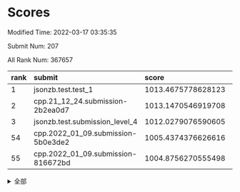 # Scores

Modified Time: 2022-03-17 03:35:35

Submit Num: 207

All Rank Num: 367657

| rank |               submit               |       score        |       sigma        | pk_num |
| :--- | :--------------------------------- | :----------------- | :----------------- | :----- |
| 1    | jsonzb.test.test_1                 | 1013.4675778628123 | 0.8445223107527516 | 7106   |
| 2    | cpp.21_12_24.submission-2b2ea0d7   | 1013.1470546919708 | 0.8320261393677026 | 7104   |
| 3    | jsonzb.test.submission_level_4     | 1012.0279076590605 | 0.7742017852947531 | 7104   |
| 54   | cpp.2022_01_09.submission-5b0e3de2 | 1005.4374376626616 | 0.7225135517370601 | 7106   |
| 55   | cpp.2022_01_09.submission-816672bd | 1004.8756270555498 | 0.7313478946404836 | 7103   |


<details>
<summary>全部</summary>

| rank |                 submit                 |       score        |       sigma        | pk_num |
| :--- | :------------------------------------- | :----------------- | :----------------- | :----- |
| 1    | jsonzb.test.test_1                     | 1013.4675778628123 | 0.8445223107527516 | 7106   |
| 2    | cpp.21_12_24.submission-2b2ea0d7       | 1013.1470546919708 | 0.8320261393677026 | 7104   |
| 3    | jsonzb.test.submission_level_4         | 1012.0279076590605 | 0.7742017852947531 | 7104   |
| 4    | gobigger.level_3.submission_level_3_39 | 1011.5881084325765 | 0.76589812226824   | 7106   |
| 5    | gobigger.level_3.submission_level_3_23 | 1011.5716405303482 | 0.755553916925017  | 7102   |
| 6    | gobigger.level_3.submission_level_3_9  | 1011.4863448617969 | 0.7515640068702854 | 7111   |
| 7    | gobigger.level_3.submission_level_3_47 | 1011.3083226060593 | 0.78516692307247   | 7104   |
| 8    | gobigger.level_3.submission_level_3_5  | 1011.2254561656237 | 0.7533765433004821 | 7109   |
| 9    | gobigger.level_3.submission_level_3_28 | 1011.099861678382  | 0.7702443170025026 | 7107   |
| 10   | gobigger.level_3.submission_level_3_4  | 1011.0682576767547 | 0.7750515743318788 | 7110   |
| 11   | gobigger.level_3.submission_level_3_12 | 1010.9253468617746 | 0.7782666601183643 | 7107   |
| 12   | gobigger.level_3.submission_level_3_3  | 1010.6146348730186 | 0.7762517858024787 | 7104   |
| 13   | gobigger.level_3.submission_level_3_30 | 1010.5868934179115 | 0.7845075331602057 | 7108   |
| 14   | gobigger.level_3.submission_level_3_35 | 1010.5785850042776 | 0.7670551908318352 | 7104   |
| 15   | gobigger.level_3.submission_level_3_2  | 1010.545555196427  | 0.7564469723070288 | 7104   |
| 16   | gobigger.level_3.submission_level_3_18 | 1010.4153264978569 | 0.7693961871163124 | 7106   |
| 17   | gobigger.level_3.submission_level_3_6  | 1010.4046651877915 | 0.7668773541008788 | 7103   |
| 18   | gobigger.level_3.submission_level_3_17 | 1010.4014545122959 | 0.7574204238702167 | 7102   |
| 19   | gobigger.level_3.submission_level_3_13 | 1010.3586329993966 | 0.7421334255538963 | 7101   |
| 20   | gobigger.level_3.submission_level_3_19 | 1010.3565559237811 | 0.7863010370073951 | 7102   |
| 21   | gobigger.level_3.submission_level_3_7  | 1010.3229180915514 | 0.7646823921323926 | 7106   |
| 22   | gobigger.level_3.submission_level_3_10 | 1010.1877770231509 | 0.7708669660451725 | 7105   |
| 23   | gobigger.level_3.submission_level_3_33 | 1010.1836805691107 | 0.779609071052156  | 7103   |
| 24   | gobigger.level_3.submission_level_3_37 | 1010.1660278893221 | 0.7603164663101302 | 7109   |
| 25   | gobigger.level_3.submission_level_3_45 | 1010.1505849248568 | 0.7640423675058983 | 7105   |
| 26   | gobigger.level_3.submission_level_3_31 | 1010.1352432316878 | 0.7541917089436727 | 7104   |
| 27   | gobigger.level_3.submission_level_3_38 | 1010.0994696449208 | 0.7437645079200104 | 7104   |
| 28   | gobigger.level_3.submission_level_3_27 | 1010.0897577076073 | 0.7655555941941831 | 7105   |
| 29   | gobigger.level_3.submission_level_3_34 | 1010.0236307979862 | 0.769637202050132  | 7100   |
| 30   | gobigger.level_3.submission_level_3_42 | 1009.96124048155   | 0.7703401504065216 | 7106   |
| 31   | gobigger.level_3.submission_level_3_26 | 1009.9370596411993 | 0.7511873578401118 | 7103   |
| 32   | gobigger.level_3.submission_level_3_8  | 1009.9205516327949 | 0.7456923985704802 | 7110   |
| 33   | gobigger.level_3.submission_level_3_41 | 1009.8519196589923 | 0.764826165680941  | 7109   |
| 34   | gobigger.level_3.submission_level_3_36 | 1009.8062987571694 | 0.7506732793382073 | 7101   |
| 35   | gobigger.level_3.submission_level_3_24 | 1009.8035291804455 | 0.7352452266126951 | 7106   |
| 36   | gobigger.level_3.submission_level_3_25 | 1009.7379376171268 | 0.7604540323960625 | 7107   |
| 37   | gobigger.level_3.submission_level_3_14 | 1009.7168355428221 | 0.7527577448193553 | 7106   |
| 38   | gobigger.level_3.submission_level_3_21 | 1009.6696533916696 | 0.7583850016266861 | 7105   |
| 39   | gobigger.level_3.submission_level_3_11 | 1009.6190161242134 | 0.7586623645668402 | 7101   |
| 40   | gobigger.level_3.submission_level_3_15 | 1009.6049509860958 | 0.7456491722601335 | 7105   |
| 41   | gobigger.level_3.submission_level_3_1  | 1009.5338240835124 | 0.7589375585769966 | 7106   |
| 42   | gobigger.level_3.submission_level_3_22 | 1009.4899750666555 | 0.7480403186452024 | 7101   |
| 43   | gobigger.level_3.submission_level_3_16 | 1009.361831955249  | 0.758426168857692  | 7103   |
| 44   | gobigger.level_3.submission_level_3_46 | 1009.3366873977913 | 0.7359738713009791 | 7106   |
| 45   | gobigger.level_3.submission_level_3_48 | 1009.3357045279542 | 0.7599923571859952 | 7108   |
| 46   | gobigger.level_3.submission_level_3_20 | 1009.315081591389  | 0.7496821157739678 | 7108   |
| 47   | gobigger.level_3.submission_level_3_29 | 1009.1146078111535 | 0.746325691792549  | 7104   |
| 48   | gobigger.level_3.submission_level_3_40 | 1009.0326295102707 | 0.7643556372450725 | 7099   |
| 49   | gobigger.level_3.submission_level_3_32 | 1008.9879575427705 | 0.7374646054834127 | 7104   |
| 50   | gobigger.level_3.submission_level_3_44 | 1008.8993325843935 | 0.7212545658344461 | 7108   |
| 51   | gobigger.level_3.submission_level_3_0  | 1008.7732832026932 | 0.746098159007436  | 7102   |
| 52   | gobigger.level_3.submission_level_3_49 | 1008.7440303662294 | 0.7563501181532196 | 7111   |
| 53   | gobigger.level_3.submission_level_3_43 | 1008.5542248956286 | 0.7345464640452346 | 7105   |
| 54   | cpp.2022_01_09.submission-5b0e3de2     | 1005.4374376626616 | 0.7225135517370601 | 7106   |
| 55   | cpp.2022_01_09.submission-816672bd     | 1004.8756270555498 | 0.7313478946404836 | 7103   |
| 56   | gobigger.level_1.submission_level_1_38 | 1004.626883101639  | 0.7275313710326743 | 7097   |
| 57   | gobigger.level_1.submission_level_1_43 | 1004.541449247971  | 0.7182660500422429 | 7105   |
| 58   | gobigger.level_1.submission_level_1_12 | 1004.5404276782272 | 0.7247035112652943 | 7104   |
| 59   | gobigger.level_1.submission_level_1_42 | 1004.5325457817174 | 0.7170329403530125 | 7099   |
| 60   | gobigger.level_1.submission_level_1_3  | 1004.3663764692226 | 0.7216210246497922 | 7105   |
| 61   | gobigger.level_1.submission_level_1_20 | 1004.1804660369102 | 0.7158498701632232 | 7107   |
| 62   | gobigger.level_1.submission_level_1_18 | 1003.8882440091834 | 0.7180359258283089 | 7105   |
| 63   | gobigger.level_1.submission_level_1_39 | 1003.8587920170802 | 0.7131536706962133 | 7103   |
| 64   | gobigger.level_1.submission_level_1_2  | 1003.8568183753532 | 0.7173487804334425 | 7102   |
| 65   | gobigger.level_1.submission_level_1_45 | 1003.8542368677978 | 0.721160898385651  | 7107   |
| 66   | gobigger.level_1.submission_level_1_28 | 1003.835761791618  | 0.7067217972940805 | 7100   |
| 67   | gobigger.level_1.submission_level_1_31 | 1003.7592969158451 | 0.7083648719017627 | 7099   |
| 68   | gobigger.level_1.submission_level_1_37 | 1003.7085542490322 | 0.716757675156776  | 7106   |
| 69   | gobigger.level_1.submission_level_1_36 | 1003.6921811305119 | 0.7183279563595463 | 7104   |
| 70   | gobigger.level_1.submission_level_1_41 | 1003.6354323322448 | 0.7231120022633507 | 7102   |
| 71   | gobigger.level_1.submission_level_1_34 | 1003.6268189237462 | 0.7136866424498363 | 7103   |
| 72   | gobigger.level_1.submission_level_1_29 | 1003.5967310555411 | 0.7307404571294207 | 7101   |
| 73   | gobigger.level_1.submission_level_1_26 | 1003.5705508040611 | 0.7218897533787137 | 7108   |
| 74   | gobigger.level_1.submission_level_1_11 | 1003.4689890387806 | 0.7107580395112673 | 7104   |
| 75   | gobigger.level_1.submission_level_1_48 | 1003.4097823951449 | 0.7200113036936209 | 7105   |
| 76   | gobigger.level_1.submission_level_1_15 | 1003.4037028967194 | 0.7126417197490733 | 7102   |
| 77   | gobigger.level_1.submission_level_1_22 | 1003.393844182819  | 0.7111943975683788 | 7102   |
| 78   | gobigger.level_1.submission_level_1_19 | 1003.3200291883007 | 0.7143502788504115 | 7102   |
| 79   | gobigger.level_1.submission_level_1_16 | 1003.2646864492194 | 0.7197001524785788 | 7104   |
| 80   | gobigger.level_1.submission_level_1_47 | 1003.2635902779239 | 0.7208471714184633 | 7105   |
| 81   | gobigger.level_1.submission_level_1_1  | 1003.2403128115762 | 0.7131538456447915 | 7104   |
| 82   | gobigger.level_1.submission_level_1_7  | 1003.227822073613  | 0.7159815825534928 | 7105   |
| 83   | gobigger.level_1.submission_level_1_24 | 1003.2112210120792 | 0.7170864056181168 | 7105   |
| 84   | gobigger.level_1.submission_level_1_5  | 1003.1326800098564 | 0.7239693263595061 | 7108   |
| 85   | gobigger.level_1.submission_level_1_27 | 1003.1307661155511 | 0.7198283627038451 | 7101   |
| 86   | gobigger.level_1.submission_level_1_21 | 1003.0337838426909 | 0.7071867858292794 | 7105   |
| 87   | gobigger.level_1.submission_level_1_14 | 1003.0321182942931 | 0.7151631468476899 | 7105   |
| 88   | gobigger.level_1.submission_level_1_6  | 1002.9701288124272 | 0.7092059879131573 | 7100   |
| 89   | gobigger.level_1.submission_level_1_25 | 1002.9435680682178 | 0.7331888572936104 | 7104   |
| 90   | gobigger.level_1.submission_level_1_44 | 1002.9333114262233 | 0.7066138686811406 | 7108   |
| 91   | gobigger.level_1.submission_level_1_9  | 1002.932584978731  | 0.7136826278743597 | 7104   |
| 92   | gobigger.level_1.submission_level_1_33 | 1002.9054892355032 | 0.7176588171131675 | 7108   |
| 93   | gobigger.level_1.submission_level_1_30 | 1002.895302005369  | 0.7127072218470388 | 7109   |
| 94   | gobigger.level_1.submission_level_1_17 | 1002.7994491531874 | 0.7164756395098323 | 7109   |
| 95   | gobigger.level_1.submission_level_1_46 | 1002.7229429651338 | 0.7141422201393325 | 7104   |
| 96   | gobigger.level_1.submission_level_1_40 | 1002.7067282617691 | 0.7176060713986415 | 7101   |
| 97   | gobigger.level_1.submission_level_1_10 | 1002.4832930630631 | 0.7111336949971766 | 7105   |
| 98   | gobigger.level_1.submission_level_1_49 | 1002.4680079897937 | 0.7193512499214145 | 7102   |
| 99   | gobigger.level_1.submission_level_1_8  | 1002.4516486355277 | 0.7102673178639514 | 7104   |
| 100  | gobigger.level_1.submission_level_1_35 | 1002.4009865542073 | 0.7164527452776159 | 7106   |
| 101  | gobigger.level_1.submission_level_1_13 | 1002.2623225830159 | 0.7204359068917214 | 7106   |
| 102  | gobigger.level_1.submission_level_1_23 | 1002.2323060490058 | 0.7031695252543415 | 7109   |
| 103  | gobigger.level_1.submission_level_1_4  | 1002.0689655246484 | 0.6969594501526013 | 7103   |
| 104  | gobigger.level_1.submission_level_1_0  | 1002.0633224201623 | 0.7122692231110843 | 7104   |
| 105  | gobigger.level_1.submission_level_1_32 | 1001.2033599896878 | 0.7145515646728714 | 7101   |
| 106  | gobigger.random.submission_random_10   | 998.0222708442312  | 0.7047807026667948 | 7104   |
| 107  | gobigger.random.submission_random_48   | 997.022081889143   | 0.7124663917480474 | 7109   |
| 108  | gobigger.random.submission_random_44   | 996.9941983998646  | 0.7053385167584882 | 7103   |
| 109  | gobigger.random.submission_random_17   | 996.9750463370958  | 0.7025073699728602 | 7104   |
| 110  | gobigger.random.submission_random_46   | 996.7138157717316  | 0.713602158801496  | 7107   |
| 111  | gobigger.random.submission_random_41   | 996.6723342535425  | 0.7082541345685851 | 7105   |
| 112  | gobigger.random.submission_random_34   | 996.6706515874554  | 0.6967484936333702 | 7103   |
| 113  | gobigger.random.submission_random_21   | 996.6532953321336  | 0.7186039963747891 | 7105   |
| 114  | gobigger.random.submission_random_43   | 996.6308364499906  | 0.7221802482616787 | 7100   |
| 115  | gobigger.random.submission_random_28   | 996.3797502672398  | 0.7025033818870295 | 7104   |
| 116  | gobigger.random.submission_random_47   | 996.3189120703026  | 0.6898319206736672 | 7108   |
| 117  | gobigger.random.submission_random_49   | 996.2595090382019  | 0.7049677531507684 | 7103   |
| 118  | gobigger.random.submission_random_37   | 996.2532019256953  | 0.7133133476811532 | 7103   |
| 119  | gobigger.random.submission_random_26   | 996.2365504984069  | 0.715683065156907  | 7108   |
| 120  | gobigger.random.submission_random_16   | 996.2298234465698  | 0.7126846144313675 | 7110   |
| 121  | gobigger.random.submission_random_29   | 996.1334570273756  | 0.7143923048717934 | 7104   |
| 122  | gobigger.random.submission_random_3    | 996.130912958691   | 0.7108104766290925 | 7106   |
| 123  | gobigger.random.submission_random_25   | 996.1007266072398  | 0.7193786388748102 | 7108   |
| 124  | gobigger.random.submission_random_30   | 996.0835879393467  | 0.7089660118765199 | 7102   |
| 125  | gobigger.random.submission_random_1    | 996.028680462584   | 0.7068265023053425 | 7109   |
| 126  | gobigger.random.submission_random_4    | 996.0048380179657  | 0.7248155692370791 | 7101   |
| 127  | gobigger.random.submission_random_2    | 995.995531831438   | 0.7080762385674206 | 7108   |
| 128  | gobigger.random.submission_random_7    | 995.9517176901677  | 0.7005227477864947 | 7109   |
| 129  | gobigger.random.submission_random_45   | 995.9507489530922  | 0.7000499734398166 | 7104   |
| 130  | gobigger.random.submission_random_38   | 995.9236220210989  | 0.7221909946086611 | 7109   |
| 131  | gobigger.random.submission_random_23   | 995.8984517147654  | 0.7203832779126862 | 7105   |
| 132  | gobigger.random.submission_random_14   | 995.8606440802247  | 0.7209151797203855 | 7110   |
| 133  | gobigger.random.submission_random_36   | 995.8304247971174  | 0.7144111879802881 | 7107   |
| 134  | gobigger.random.submission_random_42   | 995.8129092814913  | 0.7110397317299502 | 7102   |
| 135  | gobigger.random.submission_random_24   | 995.6872638992226  | 0.7370781003951057 | 7106   |
| 136  | gobigger.random.submission_random_13   | 995.5966366221239  | 0.7202203589382595 | 7103   |
| 137  | gobigger.random.submission_random_12   | 995.5929668261261  | 0.7215078641880577 | 7104   |
| 138  | gobigger.random.submission_random_18   | 995.5202957930068  | 0.7172619307557075 | 7104   |
| 139  | gobigger.random.submission_random_5    | 995.4513266877087  | 0.715955848780564  | 7099   |
| 140  | gobigger.random.submission_random_8    | 995.4331418445017  | 0.7163195743134325 | 7109   |
| 141  | gobigger.random.submission_random_35   | 995.4050449780403  | 0.7159055861886828 | 7100   |
| 142  | gobigger.random.submission_random_22   | 995.3950504966912  | 0.7167150969936202 | 7104   |
| 143  | gobigger.random.submission_random_27   | 995.3769935876242  | 0.7084672698018744 | 7104   |
| 144  | gobigger.random.submission_random_32   | 995.368112394905   | 0.7059201264124052 | 7104   |
| 145  | gobigger.random.submission_random_6    | 995.3010107768619  | 0.7234227956959912 | 7099   |
| 146  | gobigger.random.submission_random_31   | 995.2779392458372  | 0.7179364711060189 | 7103   |
| 147  | gobigger.random.submission_random_20   | 995.2402672110192  | 0.7164217425992153 | 7101   |
| 148  | gobigger.random.submission_random_40   | 995.0798023023132  | 0.7279821470515927 | 7106   |
| 149  | gobigger.random.submission_random_11   | 994.9720423022527  | 0.7101937743508744 | 7100   |
| 150  | gobigger.random.submission_random_19   | 994.960510636074   | 0.7086970603330053 | 7102   |
| 151  | gobigger.random.submission_random_9    | 994.9521156863528  | 0.7246075370649319 | 7110   |
| 152  | gobigger.random.submission_random_15   | 994.8995635076022  | 0.7058118905347498 | 7109   |
| 153  | gobigger.random.submission_random_39   | 994.5464393167975  | 0.7048170746213245 | 7100   |
| 154  | gobigger.level_2.submission_level_2_14 | 994.4473086115073  | 0.7348899918802663 | 7105   |
| 155  | gobigger.random.submission_random_0    | 994.3864897247188  | 0.721246853252981  | 7100   |
| 156  | gobigger.random.submission_random_33   | 994.3015945912033  | 0.723315460093521  | 7103   |
| 157  | gobigger.level_2.submission_level_2_23 | 993.9001085519473  | 0.7252557412599977 | 7101   |
| 158  | gobigger.level_2.submission_level_2_22 | 993.8916540947911  | 0.7399865087386527 | 7107   |
| 159  | gobigger.level_2.submission_level_2_24 | 993.6882329061784  | 0.7272525562719155 | 7107   |
| 160  | gobigger.level_2.submission_level_2_48 | 993.3415190935433  | 0.7357179021541281 | 7104   |
| 161  | gobigger.level_2.submission_level_2_21 | 993.3231239064486  | 0.7403357469517833 | 7110   |
| 162  | gobigger.level_2.submission_level_2_3  | 993.2410664983475  | 0.7264462433843853 | 7106   |
| 163  | gobigger.level_2.submission_level_2_12 | 993.1838474048484  | 0.7359359518136591 | 7108   |
| 164  | gobigger.level_2.submission_level_2_20 | 993.0285254978435  | 0.7350141639663864 | 7107   |
| 165  | gobigger.level_2.submission_level_2_7  | 993.0149996022844  | 0.7540701590421465 | 7105   |
| 166  | gobigger.level_2.submission_level_2_18 | 992.9513765634001  | 0.7311689530623455 | 7104   |
| 167  | gobigger.level_2.submission_level_2_41 | 992.9418268874618  | 0.7223659265976381 | 7103   |
| 168  | gobigger.level_2.submission_level_2_5  | 992.8745753129639  | 0.7316202200575972 | 7100   |
| 169  | gobigger.level_2.submission_level_2_32 | 992.8740478144821  | 0.739168888441313  | 7109   |
| 170  | gobigger.level_2.submission_level_2_35 | 992.8507549067033  | 0.7286092978778591 | 7106   |
| 171  | gobigger.level_2.submission_level_2_42 | 992.8375148690263  | 0.7368365886533295 | 7107   |
| 172  | gobigger.level_2.submission_level_2_39 | 992.7462839671462  | 0.7337393123696161 | 7110   |
| 173  | gobigger.level_2.submission_level_2_29 | 992.7285428782517  | 0.752070007176694  | 7104   |
| 174  | gobigger.level_2.submission_level_2_40 | 992.7094761879559  | 0.7447306464535038 | 7107   |
| 175  | gobigger.level_2.submission_level_2_45 | 992.545152209999   | 0.7389201173820338 | 7108   |
| 176  | gobigger.level_2.submission_level_2_37 | 992.5428401099678  | 0.7288631176026915 | 7100   |
| 177  | gobigger.level_2.submission_level_2_27 | 992.4842349682467  | 0.7420185414429584 | 7104   |
| 178  | gobigger.level_2.submission_level_2_15 | 992.4503290711654  | 0.75458282525038   | 7105   |
| 179  | gobigger.level_2.submission_level_2_13 | 992.397407296444   | 0.7329782929434966 | 7106   |
| 180  | gobigger.level_2.submission_level_2_11 | 992.38003965538    | 0.7452138237964506 | 7106   |
| 181  | gobigger.level_2.submission_level_2_19 | 992.3434830645749  | 0.7423412194460357 | 7108   |
| 182  | gobigger.level_2.submission_level_2_36 | 992.3229756118585  | 0.7379221920915319 | 7105   |
| 183  | gobigger.level_2.submission_level_2_4  | 992.1699424952884  | 0.7446500942708439 | 7102   |
| 184  | gobigger.level_2.submission_level_2_44 | 992.1513228788144  | 0.754667228962507  | 7100   |
| 185  | gobigger.level_2.submission_level_2_33 | 992.1474362847684  | 0.7355825584230883 | 7104   |
| 186  | gobigger.level_2.submission_level_2_0  | 992.0942499719478  | 0.7606745111106201 | 7104   |
| 187  | gobigger.level_2.submission_level_2_31 | 992.0670386096544  | 0.7707426515644943 | 7105   |
| 188  | gobigger.level_2.submission_level_2_8  | 992.0366336467487  | 0.7440723120809386 | 7099   |
| 189  | gobigger.level_2.submission_level_2_16 | 992.0218163978526  | 0.7620753314319398 | 7106   |
| 190  | gobigger.level_2.submission_level_2_49 | 991.9799684050072  | 0.7418707830072496 | 7106   |
| 191  | gobigger.level_2.submission_level_2_9  | 991.8572844481853  | 0.7318967400619307 | 7097   |
| 192  | gobigger.level_2.submission_level_2_46 | 991.7869416218688  | 0.7466288738379402 | 7104   |
| 193  | gobigger.level_2.submission_level_2_38 | 991.7614425042888  | 0.7377057057699506 | 7107   |
| 194  | gobigger.level_2.submission_level_2_17 | 991.5268220275533  | 0.7424927377686741 | 7103   |
| 195  | gobigger.level_2.submission_level_2_6  | 991.3905901679102  | 0.7544684136135856 | 7105   |
| 196  | gobigger.level_2.submission_level_2_43 | 991.3868322236904  | 0.7539111250958093 | 7104   |
| 197  | gobigger.level_2.submission_level_2_2  | 991.2396149212285  | 0.75155783245925   | 7099   |
| 198  | gobigger.level_2.submission_level_2_30 | 991.1277793627451  | 0.7518252534073246 | 7102   |
| 199  | gobigger.level_2.submission_level_2_1  | 990.9385017368032  | 0.7510055628462677 | 7102   |
| 200  | gobigger.level_2.submission_level_2_26 | 990.862514530099   | 0.7595826933528338 | 7101   |
| 201  | gobigger.level_2.submission_level_2_47 | 990.7807453894362  | 0.7532346334232455 | 7099   |
| 202  | gobigger.level_2.submission_level_2_28 | 990.7247286282943  | 0.7640046935741303 | 7106   |
| 203  | gobigger.level_2.submission_level_2_25 | 990.7079611673073  | 0.7708756802841236 | 7099   |
| 204  | gobigger.level_2.submission_level_2_10 | 990.6755674819384  | 0.7404728857187632 | 7101   |
| 205  | gobigger.level_2.submission_level_2_34 | 989.0713733268013  | 0.7816937992990262 | 7106   |
| 206  | gobigger.none.submission_none_0        | 977.7442541071284  | 1.2774822935209385 | 7106   |
| 207  | gobigger.none.submission_none_1        | 973.5770301304199  | 1.7834506506029626 | 7103   |

</details>